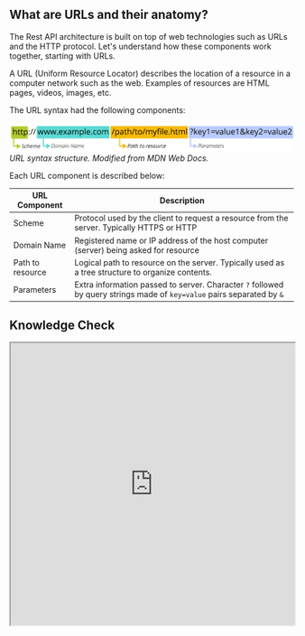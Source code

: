 ## What are URLs and their anatomy?

The Rest API architecture is built on top of web technologies such as URLs and the HTTP protocol. Let's understand how these components work together, starting with URLs.

A URL (Uniform Resource Locator) describes the location of a resource in a computer network such as the web. Examples of resources are HTML pages, videos, images, etc.

The URL syntax had the following components:

![](/assets/mdn-url-all-simplified.png)
*URL syntax structure. Modified from MDN Web Docs.*

Each URL component is described below:

| **URL Component** | **Description**                                                                                                        |
| ----------------- | ---------------------------------------------------------------------------------------------------------------------- |
| Scheme            | Protocol used by the client to request a resource from the server. Typically HTTPS or HTTP                             |
| Domain Name       | Registered name or IP address of the host computer (server) being asked for resource                                   |
| Path to resource  | Logical path to resource on the server. Typically used as a tree structure to organize contents.                       |
| Parameters        | Extra information passed to server. Character `?` followed by query strings made of `key=value` pairs separated by `&` | 


## Knowledge Check

<iframe src="https://app.Lumi.education/api/v1/run/M1Jn6m/embed" width="100%" height="500" frameborder="25" allowfullscreen="allowfullscreen" allow="geolocation *; microphone *; camera *; midi *; encrypted-media *"></iframe>
